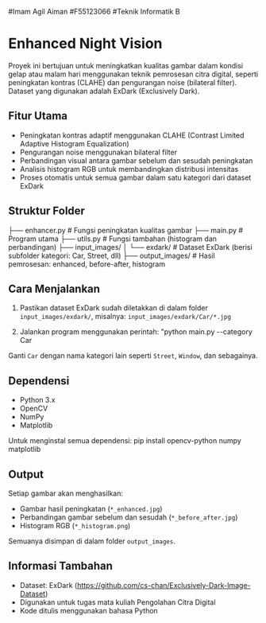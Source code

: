 #Imam Agil Aiman
#F55123066
#Teknik Informatik B

# Enhanced Night Vision

Proyek ini bertujuan untuk meningkatkan kualitas gambar dalam kondisi gelap atau malam hari menggunakan teknik pemrosesan citra digital, seperti peningkatan kontras (CLAHE) dan pengurangan noise (bilateral filter). Dataset yang digunakan adalah ExDark (Exclusively Dark).

## Fitur Utama

- Peningkatan kontras adaptif menggunakan CLAHE (Contrast Limited Adaptive Histogram Equalization)
- Pengurangan noise menggunakan bilateral filter
- Perbandingan visual antara gambar sebelum dan sesudah peningkatan
- Analisis histogram RGB untuk membandingkan distribusi intensitas
- Proses otomatis untuk semua gambar dalam satu kategori dari dataset ExDark

## Struktur Folder

├── enhancer.py # Fungsi peningkatan kualitas gambar
├── main.py # Program utama
├── utils.py # Fungsi tambahan (histogram dan perbandingan)
├── input_images/
│ └── exdark/ # Dataset ExDark (berisi subfolder kategori: Car, Street, dll)
├── output_images/ # Hasil pemrosesan: enhanced, before-after, histogram


## Cara Menjalankan

1. Pastikan dataset ExDark sudah diletakkan di dalam folder `input_images/exdark/`, misalnya:
   `input_images/exdark/Car/*.jpg`

2. Jalankan program menggunakan perintah: "python main.py --category Car

Ganti `Car` dengan nama kategori lain seperti `Street`, `Window`, dan sebagainya.

## Dependensi

- Python 3.x
- OpenCV
- NumPy
- Matplotlib

Untuk menginstal semua dependensi:
pip install opencv-python numpy matplotlib


## Output

Setiap gambar akan menghasilkan:

- Gambar hasil peningkatan (`*_enhanced.jpg`)
- Perbandingan gambar sebelum dan sesudah (`*_before_after.jpg`)
- Histogram RGB (`*_histogram.png`)

Semuanya disimpan di dalam folder `output_images`.

## Informasi Tambahan

- Dataset: ExDark (https://github.com/cs-chan/Exclusively-Dark-Image-Dataset)
- Digunakan untuk tugas mata kuliah Pengolahan Citra Digital
- Kode ditulis menggunakan bahasa Python
